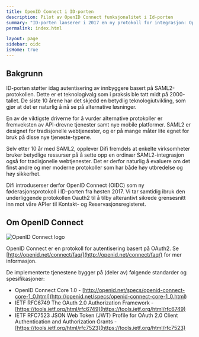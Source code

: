 ```yaml
---
title: OpenID Connect i ID-porten
description: Pilot av OpenID Connect funksjonalitet i Id-porten
summary: "ID-porten lanserer i 2017 en ny protokoll for integrasjon: OpenID Connect"
permalink: index.html

layout: page
sidebar: oidc
isHome: true
---
```


## Bakgrunn

ID-porten støtter idag autentisering av innbyggere basert på SAML2-protokollen. Dette er et teknologivalg som i praksis ble tatt midt på 2000-tallet. De siste 10 årene har det skjedd en betydlig teknologiutvikling, som gjør at det er naturlig å nå se på alternative løsninger.

En av de viktigste driverne for å vurder alternative protokoller er fremveksten av API-drevne tjenester samt nye mobile platformer. SAML2 er designet for tradisjonelle webtjenester, og er på mange måter lite egnet for bruk på disse nye tjeneste-typene.

Selv etter 10 år med SAML2, opplever Difi fremdels at enkelte virksomheter bruker betydlige ressurser på å sette opp en ordinær SAML2-integrasjon også for tradisjonelle webtjenester. Det er derfor naturlig å evaluere om det finst andre og mer moderne protokoller som har både høy utbredelse og høy sikkerhet.

Difi introduserser derfor OpenID Connect (OIDC) som ny føderasjonsprotokoll i ID-porten fra høsten 2017. Vi tar samtidig ibruk den underliggende protokollen Oauth2 til å tilby alterantivt sikrede grensesnitt inn mot våre APIer til Kontakt- og Reservasjonsregisteret.

## Om OpenID Connect

![](/idporten-oidc-dokumentasjon/images/oidc.png "OpenID Connect logo")

OpenID Connect er en protokoll for autentisering basert på OAuth2. Se [http://openid.net/connect/faq/](http://openid.net/connect/faq/) for mer informasjon.

De implementerte tjenestene bygger på (deler av) følgende standarder og spesifikasjoner:

* OpenID Connect Core 1.0 - [http://openid.net/specs/openid-connect-core-1_0.html](http://openid.net/specs/openid-connect-core-1_0.html)
* IETF RFC6749 The OAuth 2.0 Authorization Framework - [https://tools.ietf.org/html/rfc6749](https://tools.ietf.org/html/rfc6749)
* IETF RFC7523 JSON Web Token (JWT) Profile for OAuth 2.0 Client Authentication and Authorization Grants - [https://tools.ietf.org/html/rfc7523](https://tools.ietf.org/html/rfc7523)
